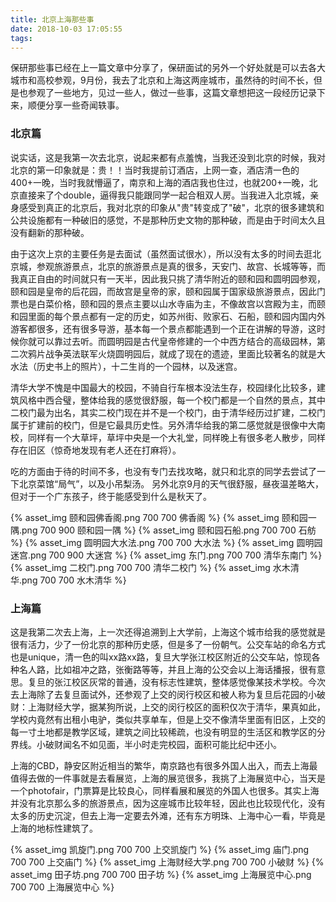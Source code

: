 ```yaml
---
title: 北京上海那些事
date: 2018-10-03 17:05:55
tags:
---
```


保研那些事已经在上一篇文章中分享了，保研面试的另外一个好处就是可以去各大城市和高校参观，9月份，我去了北京和上海这两座城市，虽然待的时间不长，但是也参观了一些地方，见过一些人，做过一些事，这篇文章想把这一段经历记录下来，顺便分享一些奇闻轶事。

<!-- more -->

### 北京篇
说实话，这是我第一次去北京，说起来都有点羞愧，当我还没到北京的时候，我对北京的第一印象就是：贵！！当时我提前订酒店，上网一查，酒店清一色的400+一晚，当时我就懵逼了，南京和上海的酒店我也住过，也就200+一晚，北京直接来了个double，逼得我只能跟同学一起合租双人房。当我进入北京城，亲身感受到真正的北京后，我对北京的印象从"贵"转变成了"破"，北京的很多建筑和公共设施都有一种破旧的感觉，不是那种历史文物的那种破，而是由于时间太久且没有翻新的那种破。

由于这次上京的主要任务是去面试（虽然面试很水），所以没有太多的时间去逛北京城，参观旅游景点，北京的旅游景点是真的很多，天安门、故宫、长城等等，而我真正自由的时间就只有一天半，因此我只挑了清华附近的颐和园和圆明园参观，颐和园是皇帝的后花园，而故宫是皇帝的家，颐和园属于国家级旅游景点，因此门票也是白菜价格，颐和园的景点主要以山水寺庙为主，不像故宫以宫殿为主，而颐和园里面的每个景点都有一定的历史，如苏州街、败家石、石船，颐和园内国内外游客都很多，还有很多导游，基本每一个景点都能遇到一个正在讲解的导游，这时候你就可以靠过去听。而圆明园是古代皇帝修建的一个中西方结合的高级园林，第二次鸦片战争英法联军火烧圆明园后，就成了现在的遗迹，里面比较著名的就是大水法（历史书上的照片），十二生肖的一个园林，以及迷宫。

清华大学不愧是中国最大的校园，不骑自行车根本没法生存，校园绿化比较多，建筑风格中西合璧，整体给我的感觉很舒服，每一个校门都是一个自然的景点，其中二校门最为出名，其实二校门现在并不是一个校门，由于清华经历过扩建，二校门属于扩建前的校门，但是它最具历史性。另外清华给我的第二感觉就是很像中大南校，同样有一个大草坪，草坪中央是一个大礼堂，同样晚上有很多老人散步，同样存在旧区（惊奇地发现有老人还在打麻将）。

吃的方面由于待的时间不多，也没有专门去找攻略，就只和北京的同学去尝试了一下北京菜馆“局气”，以及小吊梨汤。
另外北京9月的天气很舒服，昼夜温差略大，但对于一个广东孩子，终于能感受到什么是秋天了。

{% asset_img 颐和园佛香阁.png 700 700 佛香阁 %}
{% asset_img 颐和园一隅.png 700 900 颐和园一隅 %}
{% asset_img 颐和园石船.png 700 700 石舫 %}
{% asset_img 圆明园大水法.png 700 700 大水法 %}
{% asset_img 圆明园迷宫.png 700 900 大迷宫 %}
{% asset_img 东门.png 700 700 清华东南门 %}
{% asset_img 二校门.png 700 700 清华二校门 %}
{% asset_img 水木清华.png 700 700 水木清华 %}

### 上海篇
这是我第二次去上海，上一次还得追溯到上大学前，上海这个城市给我的感觉就是很有活力，少了一份北京的那种历史感，但是多了一份朝气。公交车站的命名方式也是unique，清一色的叫xx路xx路，复旦大学张江校区附近的公交车站，惊现各种名人路，比如祖冲之路，张衡路等等，并且上海的公交会以上海话播报，很有意思。复旦的张江校区灰常的普通，没有标志性建筑，整体感觉像某技术学校。今次去上海除了去复旦面试外，还参观了上交的闵行校区和被人称为复旦后花园的小破财：上海财经大学，据某狗所说，上交的闵行校区的面积仅次于清华，果真如此，学校内竟然有出租小电驴，类似共享单车，但是上交不像清华里面有旧区，上交的每一寸土地都是教学区域，建筑之间比较稀疏，也没有明显的生活区和教学区的分界线。小破财闻名不如见面，半小时走完校园，面积可能比纪中还小。

上海的CBD，静安区附近相当的繁华，南京路也有很多外国人出入，而去上海最值得去做的一件事就是去看展览，上海的展览很多，我挑了上海展览中心，当天是一个photofair，门票算是比较良心，同样看展和展览的外国人也很多。其实上海并没有北京那么多的旅游景点，因为这座城市比较年轻，因此也比较现代化，没有太多的历史沉淀，但去上海一定要去外滩，还有东方明珠、上海中心一看，毕竟是上海的地标性建筑了。

{% asset_img 凯旋门.png 700 700 上交凯旋门 %}
{% asset_img 庙门.png 700 700 上交庙门 %}
{% asset_img 上海财经大学.png 700 700 小破财 %}
{% asset_img 田子坊.png 700 700 田子坊 %}
{% asset_img 上海展览中心.png 700 700 上海展览中心 %}

<br>
